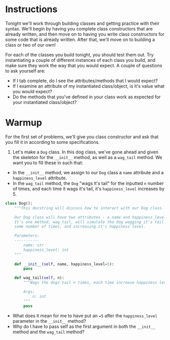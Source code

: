 # Instructions 

Tonight we'll work through building classes and getting practice with their syntax. We'll begin by having you complete class constructors that are already written, and then move on to having you write class constructors for some code that is already written. After that, we'll move on to building a class or two of our own!

For each of the classes you build tonight, you should test them out. Try instantiating a couple of different instances of each class you build, and make sure they work the way that you would expect. A couple of questions to ask yourself are: 

* If I tab complete, do I see the attributes/methods that I would expect?
* If I examine an attribute of my instantiated class/object, is it's value what you would expect?
* Do the methods that you've defined in your class work as expected for your instantiated class/object?

# Warmup

For the first set of problems, we'll give you class constructor and ask that you fill it in according to some specifications. 

1. Let's make a `Dog` class. In this dog class, we've gone ahead and given the skeleton for the `__init__` method, as well as a `wag_tail` method. We want you to fill these in such that: 

* In the `__init__` method, we assign to our `Dog` class a `name` attribute and a `happiness_level` attribute. 
* In the `wag_tail` method, the `Dog` "wags it's tail" for the inputted `n` number of times, and each time it wags it's tail, it's `happiness_level` increases by 5. 

```python 
class Dog(): 
    """This docstring will discuss how to interact with our Dog class. 

    Our Dog class will have two attributes - a name and happiness_level. 
    It's one method, wag_tail, will simulate the dog wagging it's tail 
    some number of times, and increasing it's happiness level. 

    Parameters: 
    -----------
        name: str
        happiness_level: int
    """
    
    def __init__(self, name, happiness_level=5): 
        pass

    def wag_tail(self, n): 
        """Wags the dogs tail n times, each time increase happiness level by 5. 

        Args: 
            n: int
        """
        pass
```

* What does it mean for me to have put an `=5` after the `happiness_level` parameter in the `__init__` method?
* Why do I have to pass self as the first argument in both the `__init__` method and the `wag_tail` method?

